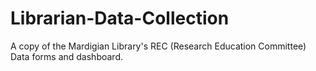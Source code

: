 # Librarian-Data-Collection
A copy of the Mardigian Library's REC (Research Education Committee) Data forms and dashboard. 
